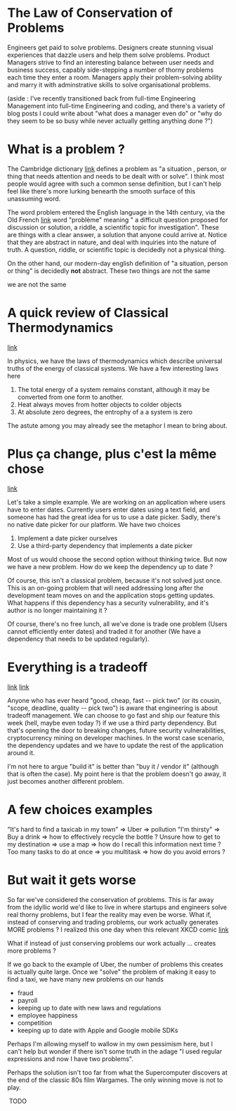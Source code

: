The Law of Conservation of Problems
===================================

Engineers get paid to solve problems. Designers create stunning visual experiences that dazzle users and help them solve problems. Product Managers strive to find an interesting balance between user needs and business success, capably side-stepping a number of thorny problems each time they enter a room. Managers apply their problem-solving ability and marry it with adminstrative skills to solve organisational problems.

(aside : I've recently transitioned back from full-time Engineering Management into full-time Engineering and coding, and there's a variety of blog posts I could write about "what does a manager even do" or "why do they seem to be so busy while never actually getting anything done ?")

What is a problem ?
===================

The Cambridge dictionary [link](https://dictionary.cambridge.org/dictionary/english/problem) defines a problem as "a situation , person, or thing that needs attention and needs to be dealt with or solve". I think most people would agree with such a common sense definition, but I can't help feel like there's more lurking benearth the smooth surface of this unassuming word.

The word problem entered the English language in the 14th century, via the Old French [link](https://www.etymonline.com/search?q=problem) word "problème" meaning " a difficult question proposed for discussion or solution, a riddle, a scientific topic for investigation". These are things with a clear answer, a solution that anyone could arrive at. Notice that they are abstract in nature, and deal with inquiries into the nature of truth. A question, riddle, or scientific topic is decidedly not a physical thing.

On the other hand, our modern-day english definition of "a situation, person or thing" is decidedly __not__ abstract. These two things are not the same

<meme> we are not the same </meme>

A quick review of Classical Thermodynamics
==========================================

[link](https://en.wikipedia.org/wiki/Laws_of_thermodynamics)

In physics, we have the laws of thermodynamics which describe universal truths of the energy of classical systems. We have a few interesting laws here

1. The total energy of a system remains constant, although it may be converted from one form to another.
2. Heat always moves from hotter objects to colder objects
3. At absolute zero degrees, the entrophy of a a system is zero

The astute among you may already see the metaphor I mean to bring about.

Plus ça change, plus c'est la même chose
========================================

[link](https://en.wiktionary.org/wiki/plus_ça_change,_plus_c%27est_la_même_chose)

Let's take a simple example. We are working on an application where users have to enter dates. Currently users enter dates using a text field, and someone has had the great idea for us to use a date picker. Sadly, there's no native date picker for our platform. We have two choices

1. Implement a date picker ourselves
2. Use a third-party dependency that implements a date picker

Most of us would choose the second option without thinking twice. But now we have a new problem. How do we keep the dependency up to date ?

Of course, this isn't a classical problem, because it's not solved just once. This is an on-going problem that will need addressing long after the development team moves on and the application stops getting updates. What happens if this dependency has a security vulnerability, and it's author is no longer maintaining it ? 

Of course, there's no free lunch, all we've done is trade one problem (Users cannot efficiently enter dates) and traded it for another (We have a dependency that needs to be updated regularly).


Everything is a tradeoff
========================

[link](https://www.linkedin.com/pulse/myth-engineering-trade-off-brian-anderson/)
[link](https://www.forbes.com/sites/forbestechcouncil/2020/12/16/trade-offs-in-software-engineering/)

Anyone who has ever heard "good, cheap, fast -- pick two" (or its cousin, "scope, deadline, quality -- pick two") is aware that engineering is about tradeoff management. We can choose to go fast and ship our feature this week (hell, maybe even today ?) if we use a third party dependency. But that's opening the door to breaking changes, future security vulnerabilities, cryptocurrency mining on developer machines. In the worst case scenario, the dependency updates and we have to update the rest of the application around it.

I'm not here to argue "build it" is better than "buy it / vendor it" (although that is often the case). My point here is that the problem doesn't go away, it just becomes another different problem.


A few choices examples
======================

"It's hard to find a taxicab in my town" => Uber => pollution
"I'm thirsty" => Buy a drink => how to effectively recycle the bottle ?
Unsure how to get to my destination => use a map => how do I recall this information next time ?
Too many tasks to do at once => you multitask =>  how do you avoid errors ?


But wait it gets worse
===============================

So far we've considered the conservation of problems. This is far away from the idyllic world we'd like to live in where startups and engineers solve real thorny problems, but I fear the reality may even be worse. What if, instead of conserving and trading problems, our work actually generates MORE problems ? I realized this one day when this relevant XKCD comic [link](https://xkcd.com/1171/)

What if instead of just conserving problems our work actually ... creates more problems ?

If we go back to the example of Uber, the number of problems this creates is actually quite large. Once we "solve" the problem of making it easy to find a taxi, we have many new problems on our hands

* fraud
* payroll
* keeping up to date with new laws and regulations
* employee happiness
* competition
* keeping up to date with Apple and Google mobile SDKs

Perhaps I'm allowing myself to wallow in my own pessimism here, but I can't help but wonder if there isn't some truth in the adage "I used regular expressions and now I have two problems".

Perhaps the solution isn't too far from what the Supercomputer discovers at the end of the classic 80s film Wargames. The only winning move is not to play.

<IMG> TODO
